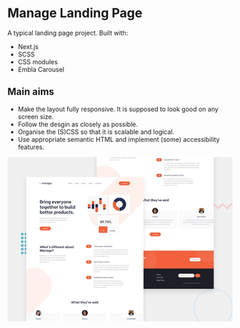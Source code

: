 # Manage Landing Page

A typical landing page project. Built with:

- Next.js
- SCSS
- CSS modules
- Embla Carousel

## Main aims

- Make the layout fully responsive. It is supposed to look good on any screen size.
- Follow the desgin as closely as possible.
- Organise the (S)CSS so that it is scalable and logical.
- Use appropriate semantic HTML and implement (some) accessibility features.

![Design Preview](/public/desktop-preview.jpg)
